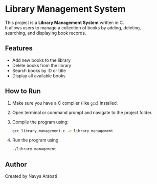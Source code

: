 # Library Management System

This project is a **Library Management System** written in C.  
It allows users to manage a collection of books by adding, deleting, searching, and displaying book records.

## Features

- Add new books to the library  
- Delete books from the library  
- Search books by ID or title  
- Display all available books  

## How to Run

1. Make sure you have a C compiler (like `gcc`) installed.  
2. Open terminal or command prompt and navigate to the project folder.  
3. Compile the program using:

   ```bash
   gcc library_management.c -o library_management
   ```

4. Run the program using:

   ```bash
   ./library_management
   ```

## Author

Created by Navya Arabati
